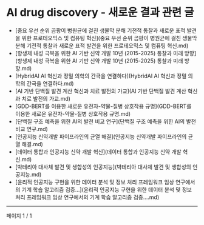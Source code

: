 # AI drug discovery - 새로운 결과 관련 글

- [중요 우선 순위 곰팡이 병원균에 걸친 생물막 분해 기전적 통찰과 새로운 표적 발견을 위한 프로테오믹스 및 컴퓨팅 혁신](중요 우선 순위 곰팡이 병원균에 걸친 생물막 분해 기전적 통찰과 새로운 표적 발견을 위한 프로테오믹스 및 컴퓨팅 혁신.md)
- [항생제 내성 극복을 위한 AI 기반 신약 개발 10년 (2015-2025) 통찰과 미래 방향](항생제 내성 극복을 위한 AI 기반 신약 개발 10년 (2015-2025) 통찰과 미래 방향.md)
- [HybridAI AI 혁신과 정밀 의학의 간극을 연결하다](HybridAI AI 혁신과 정밀 의학의 간극을 연결하다.md)
- [AI 기반 단백질 발견 계산 혁신과 치료 발전의 가교](AI 기반 단백질 발견 계산 혁신과 치료 발전의 가교.md)
- [GDD-BERT를 이용한 새로운 유전자-약물-질병 상호작용 규명](GDD-BERT를 이용한 새로운 유전자-약물-질병 상호작용 규명.md)
- [단백질 구조 예측을 위한 AI의 발전 비교 연구](단백질 구조 예측을 위한 AI의 발전 비교 연구.md)
- [인공지능 신약개발 파이프라인의 균열 해결](인공지능 신약개발 파이프라인의 균열 해결.md)
- [데이터 통합과 인공지능 신약 개발 혁신](데이터 통합과 인공지능 신약 개발 혁신.md)
- [박테리아 대사체 발견 및 생합성의 인공지능](박테리아 대사체 발견 및 생합성의 인공지능.md)
- [윤리적 인공지능 구현을 위한 데이터 분석 및 정보 처리 프레임워크 임상 연구에서의 기계 학습 알고리즘 검증…](윤리적 인공지능 구현을 위한 데이터 분석 및 정보 처리 프레임워크 임상 연구에서의 기계 학습 알고리즘 검증….md)

---
페이지 1 / 1